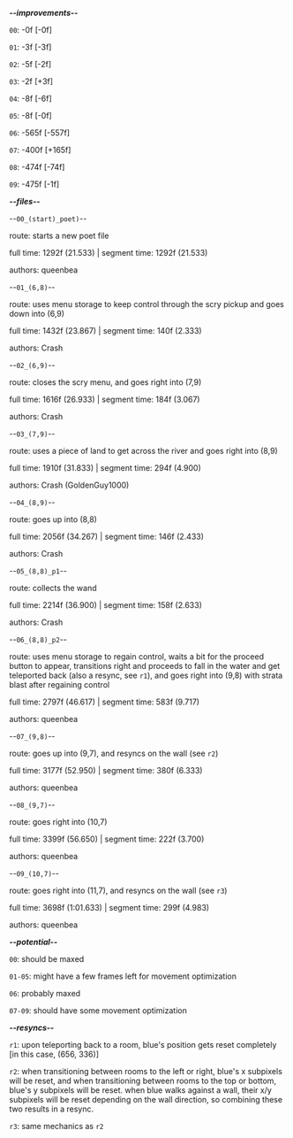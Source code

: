 ***--improvements--***

`00`: -0f [-0f]

`01`: -3f [-3f]

`02`: -5f [-2f]

`03`: -2f [+3f]

`04`: -8f [-6f]

`05`: -8f [-0f]

`06`: -565f [-557f]

`07`: -400f [+165f]

`08`: -474f [-74f]

`09`: -475f [-1f]

***--files--***

--`00_(start)_poet)`--

route: starts a new poet file

full time: 1292f (21.533) | segment time: 1292f (21.533)

authors: queenbea

--`01_(6,8)`--

route: uses menu storage to keep control through the scry pickup and goes down into (6,9)

full time: 1432f (23.867) | segment time: 140f (2.333)

authors: Crash

--`02_(6,9)`--

route: closes the scry menu, and goes right into (7,9)

full time: 1616f (26.933) | segment time: 184f (3.067)

authors: Crash

--`03_(7,9)`--

route: uses a piece of land to get across the river and goes right into (8,9)

full time: 1910f (31.833) | segment time: 294f (4.900)

authors: Crash (GoldenGuy1000)

--`04_(8,9)`--

route: goes up into (8,8)

full time: 2056f (34.267) | segment time: 146f (2.433)

authors: Crash

--`05_(8,8)_p1`--

route: collects the wand

full time: 2214f (36.900) | segment time: 158f (2.633)

authors: Crash

--`06_(8,8)_p2`--

route: uses menu storage to regain control, waits a bit for the proceed button to appear, transitions right and proceeds to fall in the water and get teleported back (also a resync, see `r1`), and goes right into (9,8) with strata blast after regaining control

full time: 2797f (46.617) | segment time: 583f (9.717)

authors: queenbea

--`07_(9,8)`--

route: goes up into (9,7), and resyncs on the wall (see `r2`)

full time: 3177f (52.950) | segment time: 380f (6.333)

authors: queenbea

--`08_(9,7)`--

route: goes right into (10,7)

full time: 3399f (56.650) | segment time: 222f (3.700)

authors: queenbea

--`09_(10,7)`--

route: goes right into (11,7), and resyncs on the wall (see `r3`)

full time: 3698f (1:01.633) | segment time: 299f (4.983)

authors: queenbea

***--potential--***

`00`: should be maxed

`01-05`: might have a few frames left for movement optimization

`06`: probably maxed

`07-09`: should have some movement optimization

***--resyncs--***

`r1`: upon teleporting back to a room, blue's position gets reset completely [in this case, (656, 336)]

`r2`: when transitioning between rooms to the left or right, blue's x subpixels will be reset, and when transitioning between rooms to the top or bottom, blue's y subpixels will be reset. when blue walks against a wall, their x/y subpixels will be reset depending on the wall direction, so combining these two results in a resync.

`r3`: same mechanics as `r2`
